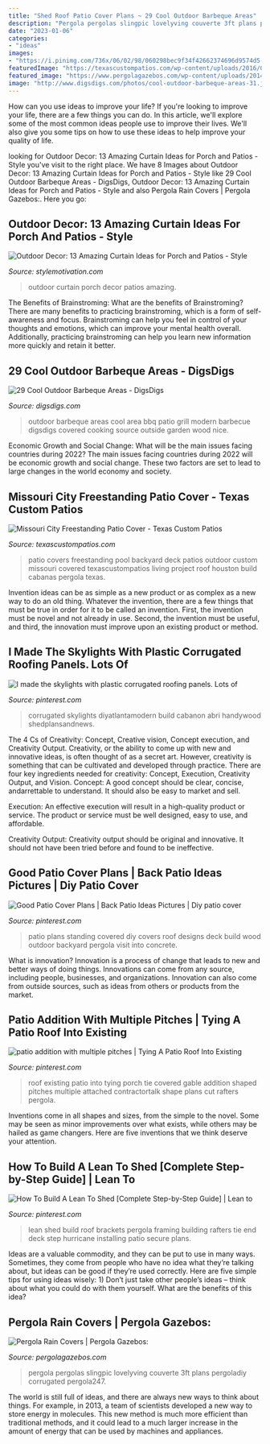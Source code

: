 ```yaml
---
title: "Shed Roof Patio Cover Plans ~ 29 Cool Outdoor Barbeque Areas"
description: "Pergola pergolas slingpic lovelyving couverte 3ft plans pergoladiy corrugated pergola247"
date: "2023-01-06"
categories:
- "ideas"
images:
- "https://i.pinimg.com/736x/06/02/98/060298bec9f34f42662374696d9574d5--patio-roof-backyard-patio.jpg"
featuredImage: "https://texascustompatios.com/wp-content/uploads/2016/03/1-Mockaitis.jpg"
featured_image: "https://www.pergolagazebos.com/wp-content/uploads/2014/08/Pergola-Rain-Covers-6.jpg"
image: "http://www.digsdigs.com/photos/cool-outdoor-barbeque-areas-31.jpg"
---
```



How can you use ideas to improve your life?
If you're looking to improve your life, there are a few things you can do. In this article, we'll explore some of the most common ideas people use to improve their lives. We'll also give you some tips on how to use these ideas to help improve your quality of life.

	

		
looking for Outdoor Decor: 13 Amazing Curtain Ideas for Porch and Patios - Style you've visit to the right place. We have 8 Images about Outdoor Decor: 13 Amazing Curtain Ideas for Porch and Patios - Style like 29 Cool Outdoor Barbeque Areas - DigsDigs, Outdoor Decor: 13 Amazing Curtain Ideas for Porch and Patios - Style and also Pergola Rain Covers | Pergola Gazebos:. Here you go:
		
    
## Outdoor Decor: 13 Amazing Curtain Ideas For Porch And Patios - Style

<img loading=lazy src="https://homebnc.com/homeimg/2017/05/22-outdoor-curtain-ideas-homebnc.jpg" onerror="this.onerror=null;this.src='https://tse3.mm.bing.net/th?id=OIP._mL1Lv49XPeDObuYcIDHSgHaKo&amp;pid=15.1';" alt="Outdoor Decor: 13 Amazing Curtain Ideas for Porch and Patios - Style">

_Source: stylemotivation.com_

>outdoor curtain porch decor patios amazing. 

	

The Benefits of Brainstroming: What are the benefits of Brainstroming?
There are many benefits to practicing brainstroming, which is a form of self-awareness and focus. Brainstroming can help you feel in control of your thoughts and emotions, which can improve your mental health overall. Additionally, practicing brainstroming can help you learn new information more quickly and retain it better.

    
## 29 Cool Outdoor Barbeque Areas - DigsDigs

<img loading=lazy src="http://www.digsdigs.com/photos/cool-outdoor-barbeque-areas-31.jpg" onerror="this.onerror=null;this.src='https://tse3.mm.bing.net/th?id=OIP.exM5AGDyanHJiVHy2rZ8FgHaJ4&amp;pid=15.1';" alt="29 Cool Outdoor Barbeque Areas - DigsDigs">

_Source: digsdigs.com_

>outdoor barbeque areas cool area bbq patio grill modern barbecue digsdigs covered cooking source outside garden wood nice. 

	

Economic Growth and Social Change: What will be the main issues facing countries during 2022?
The main issues facing countries during 2022 will be economic growth and social change. These two factors are set to lead to large changes in the world economy and society.

    
## Missouri City Freestanding Patio Cover - Texas Custom Patios

<img loading=lazy src="https://texascustompatios.com/wp-content/uploads/2016/03/1-Mockaitis.jpg" onerror="this.onerror=null;this.src='https://tse3.mm.bing.net/th?id=OIP.po_auSjVT5SL0RXRils37gHaE9&amp;pid=15.1';" alt="Missouri City Freestanding Patio Cover - Texas Custom Patios">

_Source: texascustompatios.com_

>patio covers freestanding pool backyard deck patios outdoor custom missouri covered texascustompatios living project roof houston build cabanas pergola texas. 

	

Invention ideas can be as simple as a new product or as complex as a new way to do an old thing. Whatever the invention, there are a few things that must be true in order for it to be called an invention. First, the invention must be novel and not already in use. Second, the invention must be useful, and third, the innovation must improve upon an existing product or method.

    
## I Made The Skylights With Plastic Corrugated Roofing Panels. Lots Of

<img loading=lazy src="https://i.pinimg.com/736x/d9/31/d5/d931d5e9403bb0cab5aa455fa6aa365d.jpg" onerror="this.onerror=null;this.src='https://tse3.mm.bing.net/th?id=OIP.WdIH_Bogb7wtgqK099iTzAHaFj&amp;pid=15.1';" alt="I made the skylights with plastic corrugated roofing panels. Lots of">

_Source: pinterest.com_

>corrugated skylights diyatlantamodern build cabanon abri handywood shedplansandnews. 

	

The 4 Cs of Creativity: Concept, Creative vision, Concept execution, and Creativity Output.
Creativity, or the ability to come up with new and innovative ideas, is often thought of as a secret art. However, creativity is something that can be cultivated and developed through practice. There are four key ingredients needed for creativity: Concept, Execution, Creativity Output, and Vision.
Concept: A good concept should be clear, concise, andarrettable to understand. It should also be easy to market and sell.

Execution: An effective execution will result in a high-quality product or service. The product or service must be well designed, easy to use, and affordable.

Creativity Output: Creativity output should be original and innovative. It should not have been tried before and found to be ineffective.

    
## Good Patio Cover Plans | Back Patio Ideas Pictures | Diy Patio Cover

<img loading=lazy src="https://i.pinimg.com/736x/55/4e/c8/554ec807125abcc6bf4111f196ec0fe1--covered-pergola-covered-decks.jpg" onerror="this.onerror=null;this.src='https://tse3.mm.bing.net/th?id=OIP.Xc4hXvB5kiwh3W8l2MND6QHaFj&amp;pid=15.1';" alt="Good Patio Cover Plans | Back Patio Ideas Pictures | Diy patio cover">

_Source: pinterest.com_

>patio plans standing covered diy covers roof designs deck build wood outdoor backyard pergola visit into concrete. 

	

What is innovation?
Innovation is a process of change that leads to new and better ways of doing things. Innovations can come from any source, including people, businesses, and organizations. Innovation can also come from outside sources, such as ideas from others or products from the market.

    
## Patio Addition With Multiple Pitches | Tying A Patio Roof Into Existing

<img loading=lazy src="https://i.pinimg.com/736x/06/02/98/060298bec9f34f42662374696d9574d5--patio-roof-backyard-patio.jpg" onerror="this.onerror=null;this.src='https://tse2.mm.bing.net/th?id=OIP.ZYvKNoiwdibPr5t4-AqOTgHaFj&amp;pid=15.1';" alt="patio addition with multiple pitches | Tying A Patio Roof Into Existing">

_Source: pinterest.com_

>roof existing patio into tying porch tie covered gable addition shaped pitches multiple attached contractortalk shape plans cut rafters pergola. 

	

Inventions come in all shapes and sizes, from the simple to the novel. Some may be seen as minor improvements over what exists, while others may be hailed as game changers. Here are five inventions that we think deserve your attention.

    
## How To Build A Lean To Shed [Complete Step-by-Step Guide] | Lean To

<img loading=lazy src="https://i.pinimg.com/736x/f3/79/0a/f3790abdcd6dcf8c96668c5709a603f0.jpg" onerror="this.onerror=null;this.src='https://tse3.mm.bing.net/th?id=OIP.bRZPP7h2DQ5YPbVIpBgTnwHaEc&amp;pid=15.1';" alt="How To Build A Lean To Shed [Complete Step-by-Step Guide] | Lean to">

_Source: pinterest.com_

>lean shed build roof brackets pergola framing building rafters tie end deck step hurricane installing patio secure plans. 

	

Ideas are a valuable commodity, and they can be put to use in many ways. Sometimes, they come from people who have no idea what they’re talking about, but ideas can be good if they’re used correctly. Here are five simple tips for using ideas wisely: 1) Don’t just take other people’s ideas – think about what you could do with them yourself. What are the benefits of this idea?

    
## Pergola Rain Covers | Pergola Gazebos:

<img loading=lazy src="https://www.pergolagazebos.com/wp-content/uploads/2014/08/Pergola-Rain-Covers-6.jpg" onerror="this.onerror=null;this.src='https://tse3.mm.bing.net/th?id=OIP.ecMPuk1oH_RBbRM2RothCAHaHs&amp;pid=15.1';" alt="Pergola Rain Covers | Pergola Gazebos:">

_Source: pergolagazebos.com_

>pergola pergolas slingpic lovelyving couverte 3ft plans pergoladiy corrugated pergola247. 

	

The world is still full of ideas, and there are always new ways to think about things. For example, in 2013, a team of scientists developed a new way to store energy in molecules. This new method is much more efficient than traditional methods, and it could lead to a much larger increase in the amount of energy that can be used by machines and appliances.

